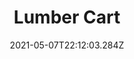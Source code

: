 ---
title: Lumber Cart
date: "2021-05-07T22:12:03.284Z"
description: If I've built it, it's listed here   
mainTopic: false
published: false 
rank: "4"
type: "woodworking"
---